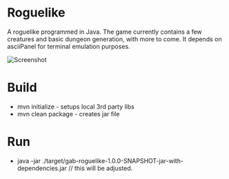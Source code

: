 # Roguelike

A roguelike programmed in Java. The game currently contains a few creatures and basic dungeon generation, with more to come. It depends on asciiPanel for terminal emulation purposes.

![Screenshot](https://jellepelgrims.com/img/workshop_gamedev_part4.png)

# Build

* mvn initialize - setups local 3rd party libs
* mvn clean package - creates jar file

# Run
* java -jar ./target/gab-roguelike-1.0.0-SNAPSHOT-jar-with-dependencies.jar // this will be adjusted.
